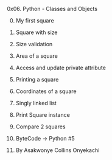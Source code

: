 0x06. Python - Classes and Objects

0. My first square

1. Square with size

2. Size validation

3. Area of a square

4. Access and update private attribute

5. Printing a square

6. Coordinates of a square

7. Singly linked list

8. Print Square instance

9. Compare 2 squares

10. ByteCode -> Python #5

11. By Asakwonye Collins Onyekachi
